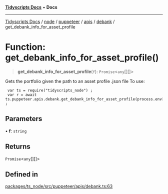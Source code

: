 [**Tidyscripts Docs**](../../../../../../../../../README.md) • **Docs**

***

[Tidyscripts Docs](../../../../../../../../../globals.md) / [node](../../../../../../../README.md) / [puppeteer](../../../../../README.md) / [apis](../../../README.md) / [debank](../README.md) / get\_debank\_info\_for\_asset\_profile

# Function: get\_debank\_info\_for\_asset\_profile()

> **get\_debank\_info\_for\_asset\_profile**(`f`): `Promise`\<`any`[][]\>

Gets the portfolio given the path to an asset profile .json file 
To use: 
```
 var ts = require("tidyscripts_node") ;
 var r = await ts.puppeteer.apis.debank.get_debank_info_for_asset_profile(process.env['ASSET_PROFILE_PATH'])  ; 

```

## Parameters

• **f**: `string`

## Returns

`Promise`\<`any`[][]\>

## Defined in

[packages/ts\_node/src/puppeteer/apis/debank.ts:63](https://github.com/sheunaluko/tidyscripts/blob/master/packages/ts_node/src/puppeteer/apis/debank.ts#L63)
